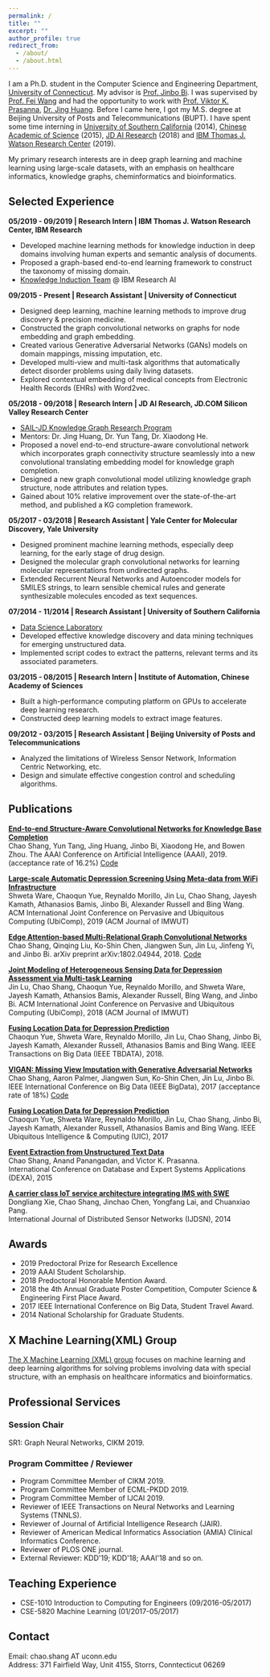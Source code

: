 ```yaml
---
permalink: /
title: ""
excerpt: ""
author_profile: true
redirect_from: 
  - /about/
  - /about.html
---
```


I am a Ph.D. student in the Computer Science and Engineering Department, [University of Connecticut](https://uconn.edu/). My advisor is [Prof. Jinbo Bi](http://www.engr.uconn.edu/~jinbo/). I was supervised by [Prof. Fei Wang](https://sites.google.com/site/feiwang03/) and had the opportunity to work with [Prof. Viktor K. Prasanna](http://halcyon.usc.edu/~pk/prasannawebsite/), [Dr. Jing Huang](https://scholar.google.com/citations?user=ocPXoIkAAAAJ&hl=en). Before I came here, I got my M.S. degree at Beijing University of Posts and Telecommunications (BUPT). I have spent some time interning in [University of Southern California](https://www.usc.edu/) (2014), [Chinese Academic of Science](http://english.ia.cas.cn/) (2015), [JD AI Research](http://air.jd.com/) (2018) and [IBM Thomas J. Watson Research Center](http://research.ibm.com/labs/watson/) (2019).

My primary research interests are in deep graph learning and machine learning using large-scale datasets, with an emphasis on healthcare informatics, knowledge graphs, cheminformatics and bioinformatics. 

## Selected Experience
**05/2019 - 09/2019 | Research Intern | IBM Thomas J. Watson Research Center, IBM Research**
* Developed machine learning methods for knowledge induction in deep domains involving human experts and semantic analysis of documents.
* Proposed a graph-based end-to-end learning framework to construct the taxonomy of missing domain.
* [Knowledge Induction Team](https://resedit.watson.ibm.com/researcher/view.php?person=ibm-Chao.Shang) @ IBM Research AI

**09/2015 - Present | Research Assistant | University of Connecticut**
* Designed deep learning, machine learning methods to improve drug discovery & precision medicine. 
* Constructed the graph convolutional networks on graphs for node embedding and graph embedding.
* Created various Generative Adversarial Networks (GANs) models on domain mappings, missing imputation, etc.
* Developed multi-view and multi-task algorithms that automatically detect disorder problems using daily living datasets.
* Explored contextual embedding of medical concepts from Electronic Health Records (EHRs) with Word2vec.

**05/2018 - 09/2018 | Research Intern | JD AI Research, JD.COM Silicon Valley Research Center**
* [SAIL-JD Knowledge Graph Research Program](https://airesearch.stanford.edu/research/knowledge_graph)  
* Mentors: Dr. Jing Huang, Dr. Yun Tang, Dr. Xiaodong He.
* Proposed a novel end-to-end structure-aware convolutional network which incorporates graph connectivity structure seamlessly into a new convolutional translating embedding model for knowledge graph completion. 
* Designed a new graph convolutional model utilizing knowledge graph structure, node attributes and relation types.
* Gained about 10% relative improvement over the state-of-the-art method, and published a KG completion framework.

**05/2017 - 03/2018 | Research Assistant  | Yale Center for Molecular Discovery, Yale University**
* Designed prominent machine learning methods, especially deep learning, for the early stage of drug design.
* Designed the molecular graph convolutional networks for learning molecular representations from undirected graphs.
* Extended Recurrent Neural Networks and Autoencoder models for SMILES strings, to learn sensible chemical rules and generate synthesizable molecules encoded as text sequences.

**07/2014 - 11/2014 | Research Assistant | University of Southern California**  
* [Data Science Laboratory](http://dslab.usc.edu/)
* Developed effective knowledge discovery and data mining techniques for emerging unstructured data. 
* Implemented script codes to extract the patterns, relevant terms and its associated parameters.

**03/2015 - 08/2015 | Research Intern | Institute of Automation, Chinese Academy of Sciences** 
* Built a high-performance computing platform on GPUs to accelerate deep learning research.
* Constructed deep learning models to extract image features.

**09/2012 - 03/2015 | Research Assistant | Beijing University of Posts and Telecommunications** 
* Analyzed the limitations of Wireless Sensor Network, Information Centric Networking, etc. 
* Design and simulate effective congestion control and scheduling algorithms.

## Publications
__[End-to-end Structure-Aware Convolutional Networks for Knowledge Base Completion](https://arxiv.org/pdf/1811.04441.pdf)__  
Chao Shang, Yun Tang, Jing Huang, Jinbo Bi, Xiaodong He, and Bowen Zhou. 
The AAAI Conference on Artificial Intelligence (AAAI), 2019. (acceptance rate of 16.2%) [Code](https://github.com/JD-AI-Research-Silicon-Valley/SACN)

__[Large-scale Automatic Depression Screening Using Meta-data from WiFi Infrastructure](https://dl.acm.org)__  
Shweta Ware, Chaoqun Yue, Reynaldo Morillo, Jin Lu, Chao Shang,  Jayesh Kamath,  Athanasios Bamis, Jinbo Bi, Alexander Russell and Bing Wang.
ACM International Joint Conference on Pervasive and Ubiquitous Computing (UbiComp), 2019 (ACM Journal of IMWUT)

__[Edge Attention-based Multi-Relational Graph Convolutional Networks](https://arxiv.org/pdf/1802.04944v1.pdf)__  
Chao Shang, Qinqing Liu, Ko-Shin Chen, Jiangwen Sun, Jin Lu, Jinfeng Yi, and Jinbo Bi. 
arXiv preprint arXiv:1802.04944, 2018.  [Code](https://github.com/Luckick/EAGCN)

__[Joint Modeling of Heterogeneous Sensing Data for Depression Assessment via Multi-task Learning](https://dl.acm.org/citation.cfm?id=3191753)__  
Jin Lu, Chao Shang, Chaoqun Yue, Reynaldo Morillo, and Shweta Ware, Jayesh Kamath, Athansios Bamis, Alexander Russell, Bing Wang, and Jinbo Bi. 
ACM International Joint Conference on Pervasive and Ubiquitous Computing (UbiComp), 2018 (ACM Journal of IMWUT)

__[Fusing Location Data for Depression Prediction](https://ieeexplore.ieee.org/xpl/RecentIssue.jsp?punumber=6687317)__  
Chaoqun Yue, Shweta Ware, Reynaldo Morillo, Jin Lu, Chao Shang, Jinbo Bi, Jayesh Kamath, Alexander Russell, Athanasios Bamis and Bing Wang.
IEEE Transactions on Big Data (IEEE TBDATA), 2018.

__[VIGAN: Missing View Imputation with Generative Adversarial Networks](http://ieeexplore.ieee.org/stamp/stamp.jsp?arnumber=8257992)__  
Chao Shang, Aaron Palmer, Jiangwen Sun, Ko-Shin Chen, Jin Lu, Jinbo Bi.    
IEEE International Conference on Big Data (IEEE BigData), 2017 (acceptance rate of 18%)  [Code](https://github.com/chaoshangcs/VIGAN)

__[Fusing Location Data for Depression Prediction](https://ieeexplore.ieee.org/document/8397515)__  
Chaoqun Yue, Shweta Ware, Reynaldo Morillo, Jin Lu, Chao Shang, Jinbo Bi, Jayesh Kamath, Alexander Russell, Athanasios Bamis and Bing Wang.
IEEE Ubiquitous Intelligence & Computing (UIC), 2017

__[Event Extraction from Unstructured Text Data](https://link.springer.com/chapter/10.1007/978-3-319-22849-5_38)__  
Chao Shang, Anand Panangadan, and Victor K. Prasanna.   
International Conference on Database and Expert Systems Applications (DEXA), 2015

__[A carrier class IoT service architecture integrating IMS with SWE](http://journals.sagepub.com/doi/full/10.1155/2014/930472)__  
Dongliang Xie, Chao Shang, Jinchao Chen, Yongfang Lai, and Chuanxiao Pang.   
International Journal of Distributed Sensor Networks (IJDSN), 2014	

## Awards
* 2019 Predoctoral Prize for Research Excellence
* 2019 AAAI Student Scholarship.
* 2018 Predoctoral Honorable Mention Award.
* 2018 the 4th Annual Graduate Poster Competition, Computer Science & Engineering First Place Award.
* 2017 IEEE International Conference on Big Data, Student Travel Award.
* 2014 National Scholarship for Graduate Students.

## X Machine Learning(XML) Group
[The X Machine Learning (XML) group](https://xmachinelearning.github.io/) focuses on machine learning and deep learning algorithms for solving problems involving data with special structure, with an emphasis on healthcare informatics and bioinformatics. 

## Professional Services

### Session Chair
SR1: Graph Neural Networks, CIKM 2019.

### Program Committee / Reviewer
* Program Committee Member of CIKM 2019.
* Program Committee Member of ECML-PKDD 2019.
* Program Committee Member of IJCAI 2019.
* Reviewer of IEEE Transactions on Neural Networks and Learning Systems (TNNLS).
* Reviewer of Journal of Artificial Intelligence Research (JAIR).
* Reviewer of American Medical Informatics Association (AMIA) Clinical Informatics Conference. 
* Reviewer of PLOS ONE journal.
* External Reviewer: KDD'19; KDD'18; AAAI'18 and so on.

## Teaching Experience
* CSE-1010 Introduction to Computing for Engineers (09/2016-05/2017)
* CSE-5820 Machine Learning (01/2017-05/2017)

## Contact
Email: chao.shang AT uconn.edu  
Address: 371 Fairfield Way, Unit 4155, Storrs, Conntecticut 06269



